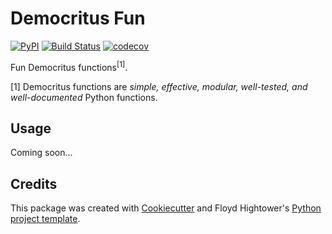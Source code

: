 # Democritus Fun

[![PyPI](https://img.shields.io/pypi/v/democritus-fun.svg)](https://pypi.python.org/pypi/democritus-fun)
[![Build Status](https://travis-ci.com/democritus-project/democritus-fun.svg?branch=master)](https://travis-ci.com/democritus-project/democritus-fun)
[![codecov](https://codecov.io/gh/democritus-project/democritus-fun/branch/master/graph/badge.svg?token=V0WOIXRGMM)](https://codecov.io/gh/democritus-project/democritus-fun)

Fun Democritus functions<sup>[1]</sup>.

[1] Democritus functions are <i>simple, effective, modular, well-tested, and well-documented</i> Python functions.

## Usage

Coming soon...

## Credits

This package was created with [Cookiecutter](https://github.com/audreyr/cookiecutter) and Floyd Hightower's [Python project template](https://github.com/fhightower-templates/python-project-template).

